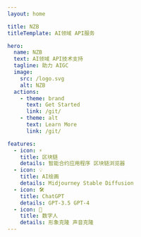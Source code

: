 ```yaml
---
layout: home

title: NZB
titleTemplate: AI领域 API服务

hero:
  name: NZB
  text: AI领域 API技术支持
  tagline: 助力 AIGC
  image:
    src: /logo.svg
    alt: NZB 
  actions:
    - theme: brand
      text: Get Started
      link: /git/
    - theme: alt
      text: Learn More
      link: /git/

features:
  - icon: ⚡️
    title: 区块链
    details: 智能合约应用程序 区块链浏览器
  - icon: 💡
    title: AI绘画
    details: Midjourney Stable Diffusion
  - icon: 🛠️
    title: ChatGPT
    details: GPT-3.5 GPT-4
  - icon: 🔑
    title: 数字人
    details: 形象克隆 声音克隆
---
```

